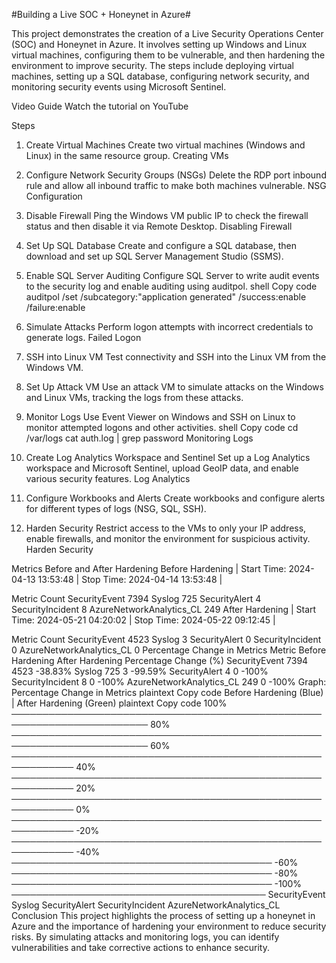 #Building a Live SOC + Honeynet in Azure#

This project demonstrates the creation of a Live Security Operations Center (SOC) and Honeynet in Azure. It involves setting up Windows and Linux virtual machines, configuring them to be vulnerable, and then hardening the environment to improve security. The steps include deploying virtual machines, setting up a SQL database, configuring network security, and monitoring security events using Microsoft Sentinel.

Video Guide
Watch the tutorial on YouTube

Steps
1. Create Virtual Machines
Create two virtual machines (Windows and Linux) in the same resource group.
Creating VMs

2. Configure Network Security Groups (NSGs)
Delete the RDP port inbound rule and allow all inbound traffic to make both machines vulnerable.
NSG Configuration

3. Disable Firewall
Ping the Windows VM public IP to check the firewall status and then disable it via Remote Desktop.
Disabling Firewall

4. Set Up SQL Database
Create and configure a SQL database, then download and set up SQL Server Management Studio (SSMS).
5. Enable SQL Server Auditing
Configure SQL Server to write audit events to the security log and enable auditing using auditpol.
shell
Copy code
auditpol /set /subcategory:"application generated" /success:enable /failure:enable
6. Simulate Attacks
Perform logon attempts with incorrect credentials to generate logs.
Failed Logon

7. SSH into Linux VM
Test connectivity and SSH into the Linux VM from the Windows VM.
8. Set Up Attack VM
Use an attack VM to simulate attacks on the Windows and Linux VMs, tracking the logs from these attacks.
9. Monitor Logs
Use Event Viewer on Windows and SSH on Linux to monitor attempted logons and other activities.
shell
Copy code
cd /var/logs
cat auth.log | grep password
Monitoring Logs

10. Create Log Analytics Workspace and Sentinel
Set up a Log Analytics workspace and Microsoft Sentinel, upload GeoIP data, and enable various security features.
Log Analytics

11. Configure Workbooks and Alerts
Create workbooks and configure alerts for different types of logs (NSG, SQL, SSH).
12. Harden Security
Restrict access to the VMs to only your IP address, enable firewalls, and monitor the environment for suspicious activity.
Harden Security

Metrics Before and After Hardening
Before Hardening
| Start Time: 2024-04-13 13:53:48 | Stop Time: 2024-04-14 13:53:48 |

Metric	Count
SecurityEvent	7394
Syslog	725
SecurityAlert	4
SecurityIncident	8
AzureNetworkAnalytics_CL	249
After Hardening
| Start Time: 2024-05-21 04:20:02 | Stop Time: 2024-05-22 09:12:45 |

Metric	Count
SecurityEvent	4523
Syslog	3
SecurityAlert	0
SecurityIncident	0
AzureNetworkAnalytics_CL	0
Percentage Change in Metrics
Metric	Before Hardening	After Hardening	Percentage Change (%)
SecurityEvent	7394	4523	-38.83%
Syslog	725	3	-99.59%
SecurityAlert	4	0	-100%
SecurityIncident	8	0	-100%
AzureNetworkAnalytics_CL	249	0	-100%
Graph: Percentage Change in Metrics
plaintext
Copy code
Before Hardening (Blue) | After Hardening (Green)
plaintext
Copy code
100% ────────────────────────────────────────────────────────────────────────
 80% ────────────────────────────────────────────────────────────────────────
 60% ────────────────────────────────────────────────────────────
 40% ────────────────────────────────────────────────────────────
 20% ────────────────────────────────────────────────────────────
  0% ────────────────────────────────────────────────────────────
-20% ────────────────────────────────────────────────────────────
-40% ──────────────────────────────────────────
-60% ──────────────────────────────────────────
-80% ──────────────────────────────────────────
-100% ─────────────────────────────────────────
     SecurityEvent      Syslog      SecurityAlert   SecurityIncident  AzureNetworkAnalytics_CL
Conclusion
This project highlights the process of setting up a honeynet in Azure and the importance of hardening your environment to reduce security risks. By simulating attacks and monitoring logs, you can identify vulnerabilities and take corrective actions to enhance security.
